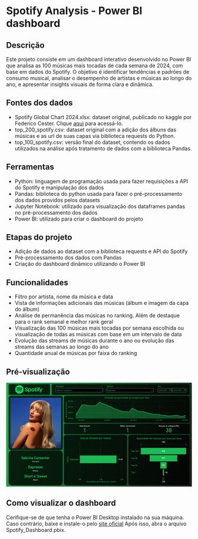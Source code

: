 # Spotify Analysis - Power BI dashboard

## Descrição

Este projeto consiste em um dashboard interativo desenvolvido no Power BI que analisa as 100 músicas mais tocadas de cada semana de 2024, com base em dados do Spotify. O objetivo é identificar tendências e padrões de consumo musical, analisar o desempenho de artistas e músicas ao longo do ano, e apresentar insights visuais de forma clara e dinâmica.

## Fontes dos dados

- Spotify Global Chart 2024.xlsx: dataset original, publicado no kaggle por Federico Cester. Clique [aqui](https://www.kaggle.com/datasets/federicocester97/spotify-global-chart-2024) para acessá-lo.
- top_200_spotify.csv: dataset original com a adição dos álbuns das músicas e as url de suas capas via biblioteca requests do Python.
- top_100_spotify.csv: versão final do dataset, contendo os dados utilizados na análise após tratamento de dados com a biblioteca Pandas.

## Ferramentas

- Python: linguagem de programação usada para fazer requisições a API do Spotify e manipulação dos dados
- Pandas: biblioteca do python usada para fazer o pré-processamento dos dados providos pelos datasets
- Jupyter Notebook: utilizado para visualização dos dataframes pandas no pré-processamento dos dados
- Power BI: utilizado para criar o dashboard do projeto

## Etapas do projeto
- Adição de dados ao dataset com a biblioteca requests e API do Spotify
- Pré-processamento dos dados com Pandas
- Criação do dashboard dinâmico utilizando o Power BI

## Funcionalidades
- Filtro por artista, nome da música e data
- Vista de informações adicionais das músicas (álbum e imagem da capa do álbum)
- Análise de permanência das músicas no ranking. Além de destaque para o rank semanal e melhor rank geral
- Visualização das 100 músicas mais tocadas por semana escolhida ou visualização de todas as músicas com base em um intervalo de data
- Evolução das streams de músicas durante o ano ou evolução das streams das semanas ao longo do ano
- Quantidade anual de músicas por faixa do ranking

## Pré-visualização
![Dashboard Overview](./images/preview1.png)

## Como visualizar o dashboard
Cerifique-se de que tenha o Power BI Desktop instalado na sua máquina. Caso contrário, baixe e instale-o pelo [site oficial](https://www.microsoft.com/pt-br/power-platform/products/power-bi) Após isso, abra o arquivo Spotify_Dashboard.pbix.
